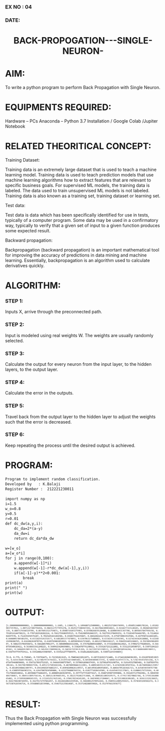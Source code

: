 ### EX NO : 04
### DATE:
# <p align="center">BACK-PROPOGATION---SINGLE-NEURON-</p>


# AIM:
To write a python program to perform Back Propagation with Single Neuron.
# EQUIPMENTS REQUIRED:
Hardware – PCs
Anaconda – Python 3.7 Installation / Google Colab /Jupiter Notebook
# RELATED THEORITICAL CONCEPT:
Training Dataset:

Training data is an extremely large dataset that is used to teach a machine learning model. Training data is used to teach prediction models that use machine learning algorithms how to extract features that are relevant to specific business goals. For supervised ML models, the training data is labeled. The data used to train unsupervised ML models is not labeled. Training data is also known as a training set, training dataset or learning set.

Test data:

Test data is data which has been specifically identified for use in tests, typically of a computer program. Some data may be used in a confirmatory way, typically to verify that a given set of input to a given function produces some expected result.

Backward propagation:

Backpropagation (backward propagation) is an important mathematical tool for improving the accuracy of predictions in data mining and machine learning. Essentially, backpropagation is an algorithm used to calculate derivatives quickly.
# ALGORITHM:
### STEP 1:
Inputs X, arrive through the preconnected path.

### STEP 2:
Input is modeled using real weights W. The weights are usually randomly selected.

### STEP 3:
Calculate the output for every neuron from the input layer, to the hidden layers, to the output layer.

### STEP 4:
Calculate the error in the outputs.

### STEP 5:
Travel back from the output layer to the hidden layer to adjust the weights such that the error is decreased.

### STEP 6:
Keep repeating the process until the desired output is achieved.
# PROGRAM:
```
Program to implement random classification.
Developed by   : K.Balaji
Register Number :  212221230011

import numpy as np
i=1.5    
w_o=0.8  
y=0.5    
r=0.01   
def dc_dw(a,y,i):
    dc_da=2*(a-y)
    da_dw=i
    return dc_da*da_dw
  
w=[w_o]
a=[w_o*i]
for j in range(0,100):
    a.append(w[-1]*i)
    w.append(w[-1]-r*dc_dw(a[-1],y,i))
    if(a[-1]-y)**2<0.001:
        break
print(a)
print(" ")
print(w)
```
# OUTPUT:
![output](./1.png)
# RESULT:
Thus the Back Propagation with Single Neuron was successfully implemented using python programming.